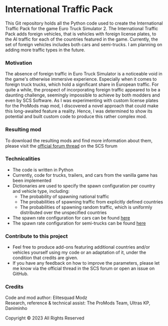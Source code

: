 # International Traffic Pack

This Git repository holds all the Python code used to create the International Traffic Pack for the game Euro Truck Simulator 2. 
The International Traffic Pack adds foreign vehicles, that is vehicles with foreign license plates, to the AI traffic for each of the countries featured in the game.
Currently, the set of foreign vehicles includes both cars and semi-trucks. I am planning on adding more traffic types in the future. 

### Motivation
The absence of foreign traffic in Euro Truck Simulator is a noticeable void in the game's otherwise immersive experience. Especially when it comes to foreign truck trucks, 
which hold a significant share in European traffic. For quite a while, the prospect of incorporating foreign traffic appeared to be a daunting challenge, seemingly impossible to achieve by both modders and even by SCS Software. As I was 
experimenting with custom license plates for the ProMods map mod, I discovered a novel approach that could make this long-awaited feature a reality. 
Hence, I was determined to show its potential and built custom code to produce this rather complex mod.

### Resulting mod
To download the resulting mods and find more information about them, please visit the [official forum thread](https://forum.scssoft.com/viewtopic.php?t=324065) on the SCS forum 

### Technicalities
* The code is written in Python
* Currently, code for trucks, trailers, and cars from the vanilla game has been implemented
* Dictionaries are used to specify the spawn configuration per country and vehicle type, including:
  * The probability of spawning national traffic
  * The probabilities of spawning traffic from explicitly defined countries
  * The probabilities of spawning random traffic, which is uniformly distributed over the unspecified countries 
* The spawn rate configuration for cars can be found [here](car_vanilla.py)  
* The spawn rate configuration for semi-trucks can be found [here](semi_vanilla.py) 

### Contribute to this project
* Feel free to produce add-ons featuring additional countries and/or vehicles yourself using my code or an adaptation of it, under the condition that credits are given.
* If you have any feedback on how to improve the parameters, please let me know via the official thread in the SCS forum or open an issue on GitHub.

### Credits
Code and mod author: Elitesquad Modz  
Research, reference & technical assist: The ProMods Team, Ultras KP, Daniminho 

Copyright © 2023 All Rights Reserved
